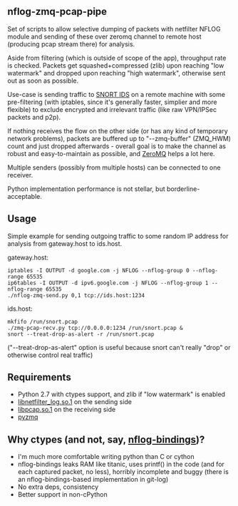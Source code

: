 nflog-zmq-pcap-pipe
--------------------

Set of scripts to allow selective dumping of packets with netfilter NFLOG module
and sending of these over zeromq channel to remote host (producing pcap stream
there) for analysis.

Aside from filtering (which is outside of scope of the app), throughput rate is
checked. Packets get squashed+compressed (zlib) upon reaching "low watermark"
and dropped upon reaching "high watermark", otherwise sent out as soon as
possible.

Use-case is sending traffic to [SNORT IDS](http://snort.org) on a remote machine
with some pre-filtering (with iptables, since it's generally faster, simplier
and more flexible) to exclude encrypted and irrelevant traffic (like raw
VPN/IPSec packets and p2p).

If nothing receives the flow on the other side (or has any kind of temporary
network problems), packets are buffered up to "--zmq-buffer" (ZMQ_HWM) count and
just dropped afterwards - overall goal is to make the channel as robust and
easy-to-maintain as possible, and [ZeroMQ](http://zeromq.org/) helps a lot here.

Multiple senders (possibly from multiple hosts) can be connected to one
receiver.

Python implementation performance is not stellar, but borderline-acceptable.


Usage
--------------------

Simple example for sending outgoing traffic to some random IP address for
analysis from gateway.host to ids.host.

gateway.host:

	iptables -I OUTPUT -d google.com -j NFLOG --nflog-group 0 --nflog-range 65535
	ip6tables -I OUTPUT -d ipv6.google.com -j NFLOG --nflog-group 1 --nflog-range 65535
	./nflog-zmq-send.py 0,1 tcp://ids.host:1234

ids.host:

	mkfifo /run/snort.pcap
	./zmq-pcap-recv.py tcp://0.0.0.0:1234 /run/snort.pcap &
	snort --treat-drop-as-alert -r /run/snort.pcap

("--treat-drop-as-alert" option is useful because snort can't really "drop" or
otherwise control real traffic)


Requirements
--------------------

* Python 2.7 with ctypes support, and zlib if "low watermark" is enabled
* [libnetfilter_log.so.1](http://netfilter.org/projects/libnetfilter_log) on the sending side
* [libpcap.so.1](http://www.tcpdump.org/) on the receiving side
* [pyzmq](https://github.com/zeromq/pyzmq)


Why ctypes (and not, say, [nflog-bindings](https://www.wzdftpd.net/redmine/projects/nflog-bindings))?
--------------------

* I'm much more comfortable writing python than C or cython
* nflog-bindings leaks RAM like titanic, uses printf() in the code (and for each
  captured packet, no less), horribly incomplete and buggy (there is an
  nflog-bindings-based implementation in git-log)
* No extra deps, consistency
* Better support in non-cPython
